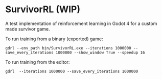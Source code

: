 # SurvivorRL (WIP)
A test implementation of reinforcement learning in Godot 4 for a custom made survivor game.


To run training from a binary (exported) game:
```
gdrl --env_path bin/SurvivorRL.exe --iterations 1000000 --save_every_iterations 1000000 --show_window True --speedup 16
```

To run training from the editor:
```
gdrl  --iterations 1000000 --save_every_iterations 1000000
```

